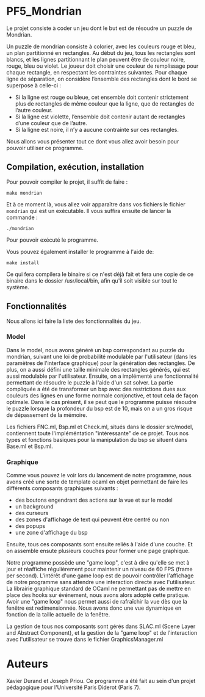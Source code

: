 # PF5_Mondrian

Le projet consiste à coder un jeu dont le but est de résoudre un puzzle de Mondrian.

Un puzzle de mondrian consiste à colorier, avec les couleurs rouge et bleu, un plan partitionné en rectangles. Au début du jeu, tous les rectangles sont blancs, et les lignes partitionnant le plan peuvent être de couleur noire, rouge, bleu ou violet. Le joueur doit choisir une couleur de remplissage pour chaque rectangle, en respectant les contraintes suivantes. Pour chaque ligne de séparation, on considère l’ensemble des rectangles dont le bord se superpose à celle-ci :
  - Si la ligne est rouge ou bleue, cet ensemble doit contenir strictement plus de rectangles de même
couleur que la ligne, que de rectangles de l’autre couleur.
  - Si la ligne est violette, l’ensemble doit contenir autant de rectangles d’une couleur que de l’autre.
  - Si la ligne est noire, il n’y a aucune contrainte sur ces rectangles.

Nous allons vous présenter tout ce dont vous allez avoir besoin pour pouvoir utiliser ce programme.

## Compilation, exécution, installation

Pour pouvoir compiler le projet, il suffit de faire :
```
make mondrian
```
Et à ce moment là, vous allez voir apparaître dans vos fichiers le fichier `mondrian` qui est un exécutable.
Il vous suffira ensuite de lancer la commande :
```
./mondrian
```
Pour pouvoir exécuté le programme.

Vous pouvez également installer le programme à l'aide de:
```
make install
```
Ce qui fera compilera le binaire si ce n'est déjà fait et fera une copie de ce binaire dans le dossier /usr/local/bin, afin qu'il soit visible sur tout le système.

## Fonctionnalités

Nous allons ici faire la liste des fonctionnalités du jeu.

### Model

Dans le model, nous avons généré un bsp correspondant au puzzle du mondrian, suivant une loi de probabilité modulable par l'utilisateur (dans les paramètres de l'interface graphique) pour la génération des rectangles.
De plus, on a aussi défini une taille minimale des rectangles générés, qui est aussi modulable par l'utilisateur.
Ensuite, on a implémenté une fonctionnalité permettant de résoudre le puzzle à l'aide d'un sat solver. La partie compliquée a été de transformer un bsp avec des restrictions dues aux couleurs des lignes en une forme normale conjonctive, et tout cela de façon optimale. Dans le cas présent, il se peut que le programme puisse résoudre le puzzle lorsque la profondeur du bsp est de 10, mais on a un gros risque de dépassement de la mémoire.

Les fichiers FNC.ml, Bsp.ml et Check.ml, situés dans le dossier src/model, contiennent toute l'impléméntation "intéressante" de ce projet. Tous nos types et fonctions basiques pour la manipulation du bsp se situent dans Base.ml et Bsp.ml.

### Graphique

Comme vous pouvez le voir lors du lancement de notre programme, nous avons créé une sorte de template ocaml en objet permettant de faire les différents composants graphiques suivants :
- des boutons engendrant des actions sur la vue et sur le model
- un background
- des curseurs
- des zones d'affichage de text qui peuvent être centré ou non
- des popups
- une zone d'affichage du bsp

Ensuite, tous ces composants sont ensuite reliés à l'aide d'une couche. Et on assemble ensute plusieurs couches pour former une page graphique.

Notre programme possède une "game loop", c'est à dire qu'elle se met à jour et réaffiche régulièrement pour maintenir un niveau de 60 FPS (frame per second). L'intérêt d'une game loop est de pouvoir contrôler l'affichage de notre programme sans attendre une interaction directe avec l'utilisateur. La librairie graphique standard de OCaml ne permettant pas de mettre en place des hooks sur événement, nous avons alors adopté cette pratique. Avoir une "game loop" nous permet aussi de rafraîchir la vue dès que la fenêtre est redimensionnée. Nous avons donc une vue dynamique en fonction de la taille actuelle de la fenêtre.

La gestion de tous nos composants sont gérés dans SLAC.ml (Scene Layer and Abstract Component), et la gestion de la "game loop" et de l'interaction avec l'utilisateur se trouve dans le fichier GraphicsManager.ml

# Auteurs

Xavier Durand et Joseph Priou.
Ce programme a été fait au sein d'un projet pédagogique pour l'Université Paris Diderot (Paris 7).
